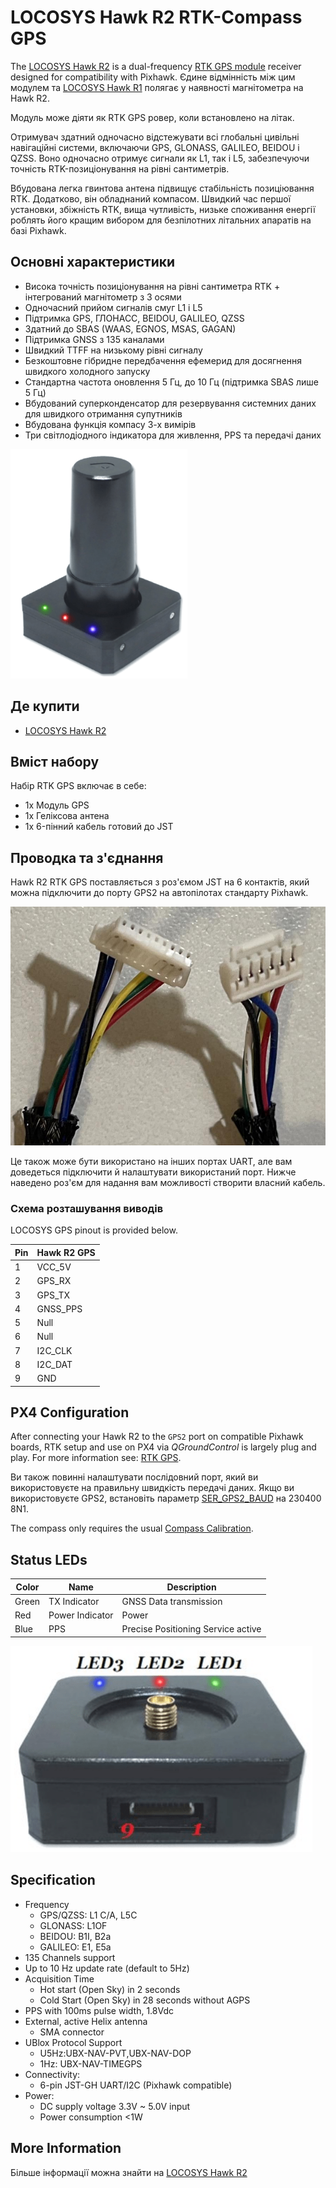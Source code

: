 # LOCOSYS Hawk R2 RTK-Compass GPS

<Badge type="tip" text="PX4 v1.13" />

The [LOCOSYS Hawk R2](https://www.locosystech.com/en/product/hawk-r2.html) is a dual-frequency [RTK GPS module](../gps_compass/rtk_gps.md) receiver designed for compatibility with Pixhawk. Єдине відмінність між цим модулем та [LOCOSYS Hawk R1](rtk_gps_locosys_r1.md) полягає у наявності магнітометра на Hawk R2.

Модуль може діяти як RTK GPS ровер, коли встановлено на літак.

Отримувач здатний одночасно відстежувати всі глобальні цивільні навігаційні системи, включаючи GPS, GLONASS, GALILEO, BEIDOU і QZSS. Воно одночасно отримує сигнали як L1, так і L5, забезпечуючи точність RTK-позиціонування на рівні сантиметрів.

Вбудована легка гвинтова антена підвищує стабільність позиціювання RTK. Додатково, він обладнаний компасом. Швидкий час першої установки, збіжність RTK, вища чутливість, низьке споживання енергії роблять його кращим вибором для безпілотних літальних апаратів на базі Pixhawk.

## Основні характеристики

- Висока точність позиціонування на рівні сантиметра RTK + інтегрований магнітометр з 3 осями
- Одночасний прийом сигналів смуг L1 і L5
- Підтримка GPS, ГЛОНАСС, BEIDOU, GALILEO, QZSS
- Здатний до SBAS (WAAS, EGNOS, MSAS, GAGAN)
- Підтримка GNSS з 135 каналами
- Швидкий TTFF на низькому рівні сигналу
- Безкоштовне гібридне передбачення ефемерид для досягнення швидкого холодного запуску
- Стандартна частота оновлення 5 Гц, до 10 Гц (підтримка SBAS лише 5 Гц)
- Вбудований суперконденсатор для резервування системних даних для швидкого отримання супутників
- Вбудована функція компасу 3-х вимірів
- Три світлодіодного індикатора для живлення, PPS та передачі даних

![LOCOSYS Hawk R2](../../assets/hardware/gps/locosys_hawk_a1/locosys_hawk_a1_gps.png)


## Де купити

* [LOCOSYS Hawk R2](https://www.locosystech.com/en/product/hawk-r2.html)

## Вміст набору

Набір RTK GPS включає в себе:
- 1x Модуль GPS
- 1x Геліксова антена
- 1x 6-пінний кабель готовий до JST


## Проводка та з'єднання

Hawk R2 RTK GPS поставляється з роз'ємом JST на 6 контактів, який можна підключити до порту GPS2 на автопілотах стандарту Pixhawk.

![LOCOSYS Hawk R2 cable for connecting to flight controller](../../assets/hardware/gps/locosys_hawk_r2/locosys_hawk_r2_jst6_cable.jpg)

Це також може бути використано на інших портах UART, але вам доведеться підключити й налаштувати використаний порт. Нижче наведено роз'єм для надання вам можливості створити власний кабель.

### Схема розташування виводів

LOCOSYS GPS pinout is provided below.

| Pin | Hawk R2 GPS |
| --- | ----------- |
| 1   | VCC_5V      |
| 2   | GPS_RX      |
| 3   | GPS_TX      |
| 4   | GNSS_PPS    |
| 5   | Null        |
| 6   | Null        |
| 7   | I2C_CLK     |
| 8   | I2C_DAT     |
| 9   | GND         |


## PX4 Configuration

After connecting your Hawk R2 to the `GPS2` port on compatible Pixhawk boards, RTK setup and use on PX4 via *QGroundControl* is largely plug and play. For more information see: [RTK GPS](../gps_compass/rtk_gps.md#positioning-setup-configuration).

Ви також повинні налаштувати послідовний порт, який ви використовуєте на правильну швидкість передачі даних. Якщо ви використовуєте GPS2, встановіть параметр [SER_GPS2_BAUD](../advanced_config/parameter_reference.md#SER_GPS2_BAUD) на 230400 8N1.

The compass only requires the usual [Compass Calibration](../config/compass.md).

## Status LEDs

| Color | Name            | Description                        |
| ----- | --------------- | ---------------------------------- |
| Green | TX Indicator    | GNSS Data transmission             |
| Red   | Power Indicator | Power                              |
| Blue  | PPS             | Precise Positioning Service active |

![Hawk A1 LEDs](../../assets/hardware/gps/locosys_hawk_a1/locosys_hawk_a1_leds.png)

## Specification

- Frequency
  - GPS/QZSS: L1 C/A, L5C
  - GLONASS: L1OF
  - BEIDOU: B1I, B2a
  - GALILEO: E1, E5a
- 135 Channels support
- Up to 10 Hz update rate (default to 5Hz)
- Acquisition Time
  - Hot start (Open Sky) in 2 seconds
  - Cold Start (Open Sky) in 28 seconds without AGPS
- PPS with 100ms pulse width, 1.8Vdc
- External, active Helix antenna
  - SMA connector
- UBlox Protocol Support
  - U5Hz:UBX-NAV-PVT,UBX-NAV-DOP
  - 1Hz: UBX-NAV-TIMEGPS
- Connectivity:
  - 6-pin JST-GH UART/I2C (Pixhawk compatible)
- Power:
  - DC supply voltage 3.3V ~ 5.0V input
  - Power consumption <1W

## More Information

Більше інформації можна знайти на [LOCOSYS Hawk R2](https://www.locosystech.com/en/product/hawk-r2.html)
